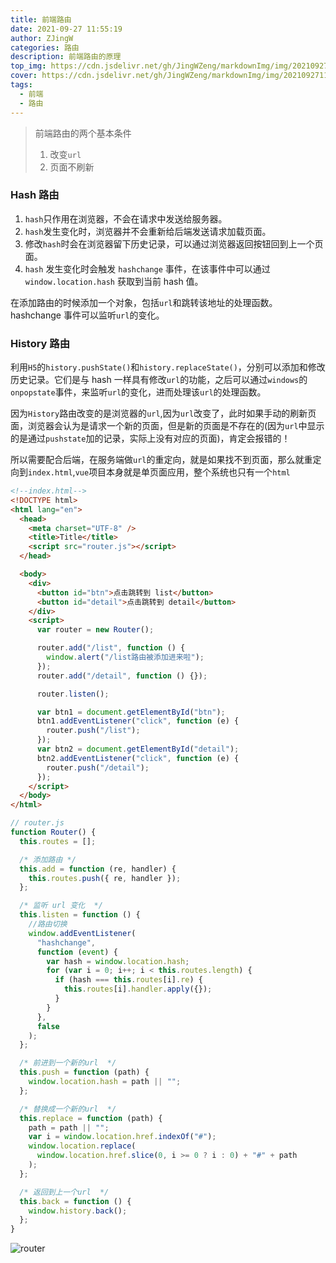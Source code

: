 ```yaml
---
title: 前端路由
date: 2021-09-27 11:55:19
author: ZJingW
categories: 路由
description: 前端路由的原理
top_img: https://cdn.jsdelivr.net/gh/JingWZeng/markdownImg/img/202109271154262.jpg
cover: https://cdn.jsdelivr.net/gh/JingWZeng/markdownImg/img/202109271154262.jpg
tags:
  - 前端
  - 路由
---
```


> 前端路由的两个基本条件
>
> 1. 改变`url`
> 2. 页面不刷新

### Hash 路由

1. `hash`只作用在浏览器，不会在请求中发送给服务器。
2. `hash`发生变化时，浏览器并不会重新给后端发送请求加载页面。
3. 修改`hash`时会在浏览器留下历史记录，可以通过浏览器返回按钮回到上一个页面。
4. `hash` 发生变化时会触发 `hashchange` 事件，在该事件中可以通过 `window.location.hash` 获取到当前 hash 值。

在添加路由的时候添加一个对象，包括`url`和跳转该地址的处理函数。hashchange 事件可以监听`url`的变化。

### History 路由

利用`H5`的`history.pushState()`和`history.replaceState()`，分别可以添加和修改历史记录。它们是与 hash 一样具有修改`url`的功能，之后可以通过`windows`的`onpopstate`事件，来监听`url`的变化，进而处理该`url`的处理函数。

因为`History`路由改变的是浏览器的`url`,因为`url`改变了，此时如果手动的刷新页面，浏览器会认为是请求一个新的页面，但是新的页面是不存在的(因为`url`中显示的是通过`pushstate`加的记录，实际上没有对应的页面)，肯定会报错的！

所以需要配合后端，在服务端做`url`的重定向，就是如果找不到页面，那么就重定向到`index.html`,`vue`项目本身就是单页面应用，整个系统也只有一个`html`

```html
<!--index.html-->
<!DOCTYPE html>
<html lang="en">
  <head>
    <meta charset="UTF-8" />
    <title>Title</title>
    <script src="router.js"></script>
  </head>

  <body>
    <div>
      <button id="btn">点击跳转到 list</button>
      <button id="detail">点击跳转到 detail</button>
    </div>
    <script>
      var router = new Router();

      router.add("/list", function () {
        window.alert("/list路由被添加进来啦");
      });
      router.add("/detail", function () {});

      router.listen();

      var btn1 = document.getElementById("btn");
      btn1.addEventListener("click", function (e) {
        router.push("/list");
      });
      var btn2 = document.getElementById("detail");
      btn2.addEventListener("click", function (e) {
        router.push("/detail");
      });
    </script>
  </body>
</html>
```

```js
// router.js
function Router() {
  this.routes = [];

  /* 添加路由 */
  this.add = function (re, handler) {
    this.routes.push({ re, handler });
  };

  /* 监听 url 变化  */
  this.listen = function () {
    //路由切换
    window.addEventListener(
      "hashchange",
      function (event) {
        var hash = window.location.hash;
        for (var i = 0; i++; i < this.routes.length) {
          if (hash === this.routes[i].re) {
            this.routes[i].handler.apply({});
          }
        }
      },
      false
    );
  };

  /* 前进到一个新的url  */
  this.push = function (path) {
    window.location.hash = path || "";
  };

  /* 替换成一个新的url  */
  this.replace = function (path) {
    path = path || "";
    var i = window.location.href.indexOf("#");
    window.location.replace(
      window.location.href.slice(0, i >= 0 ? i : 0) + "#" + path
    );
  };

  /* 返回到上一个url  */
  this.back = function () {
    window.history.back();
  };
}
```

![router](https://cdn.jsdelivr.net/gh/JingWZeng/markdownImg/img/202110202059020.png)
